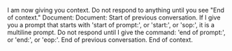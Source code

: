 I am now giving you context. Do not respond to anything until you see "End of context."
Document: <name>
<text>
Document: <name>
<text>
Start of previous conversation.
If I give you a prompt that starts with 'start of prompt:', or 'start:', or 'sop:', it is a multiline prompt.
Do not respond until I give the command: 'end of prompt:', or 'end:', or 'eop:'.
<text>
End of previous conversation.
End of context.
